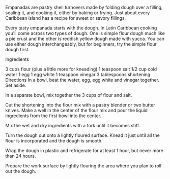 Empanadas are pastry shell turnovers made by folding dough over a filling, sealing it, and cooking it, either by baking or frying. Just about every Caribbean island has a recipe for sweet or savory fillings.

Every tasty empanada starts with the dough. In Latin Caribbean cooking you'll come across two types of dough. One is simple flour dough much like a pie crust and the other is reddish yellow dough made with yucca. You can use either dough interchangeably, but for beginners, try the simple flour dough first.

Ingredients

3 cups flour (plus a little more for kneading)
1 teaspoon salt
1/2 cup cold water
1 egg
1 egg white
1 teaspoon vinegar
3 tablespoons shortening
Directions
In a bowl, beat the water, egg, egg white and vinegar together. Set aside.

In a separate bowl, mix together the 3 cups of flour and salt.

Cut the shortening into the flour mix with a pastry blender or two butter knives. Make a well in the center of the flour mix and pour the liquid ingredients from the first bowl into the center.

Mix the wet and dry ingredients with a fork until it becomes stiff.

Turn the dough out onto a lightly floured surface. Knead it just until all the flour is incorporated and the dough is smooth.

Wrap the dough in plastic and refrigerate for at least 1 hour, but never more than 24 hours.

Prepare the work surface by lightly flouring the area where you plan to roll out the dough.